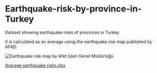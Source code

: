 # Earthquake-risk-by-province-in-Turkey
 Dataset showing earthquake risks of provinces in Turkey.
 
 It is calculated as an average using the earthquake risk map published by AFAD.
 
 ![Earthquake risk map by Afet İşleri Genel Müdürlüğü](https://github.com/EFCK/Earthquake-risk-by-province-in-Turkey/assets/81926833/d8808122-9907-4312-a995-1e00e29ae184)

 
[Average earthquake risks.xlsx](https://github.com/EFCK/Earthquake-risk-by-province-in-Turkey/files/15137915/Average.earthquake.risks.xlsx)
